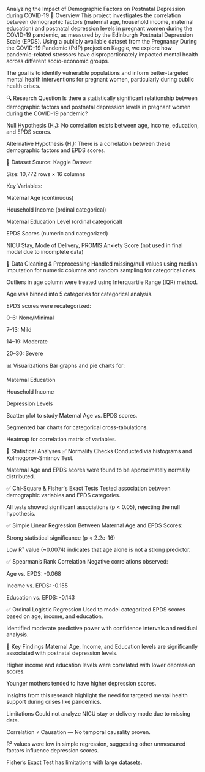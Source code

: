  Analyzing the Impact of Demographic Factors on Postnatal Depression during COVID-19
🧠 Overview
This project investigates the correlation between demographic factors (maternal age, household income, maternal education) and postnatal depression levels in pregnant women during the COVID-19 pandemic, as measured by the Edinburgh Postnatal Depression Scale (EPDS). Using a publicly available dataset from the Pregnancy During the COVID-19 Pandemic (PdP) project on Kaggle, we explore how pandemic-related stressors have disproportionately impacted mental health across different socio-economic groups.

The goal is to identify vulnerable populations and inform better-targeted mental health interventions for pregnant women, particularly during public health crises.

🔍 Research Question
Is there a statistically significant relationship between demographic factors and postnatal depression levels in pregnant women during the COVID-19 pandemic?

Null Hypothesis (H₀): No correlation exists between age, income, education, and EPDS scores.

Alternative Hypothesis (H₁): There is a correlation between these demographic factors and EPDS scores.

📂 Dataset
Source: Kaggle Dataset

Size: 10,772 rows × 16 columns

Key Variables:

Maternal Age (continuous)

Household Income (ordinal categorical)

Maternal Education Level (ordinal categorical)

EPDS Scores (numeric and categorized)

NICU Stay, Mode of Delivery, PROMIS Anxiety Score (not used in final model due to incomplete data)

🧹 Data Cleaning & Preprocessing
Handled missing/null values using median imputation for numeric columns and random sampling for categorical ones.

Outliers in age column were treated using Interquartile Range (IQR) method.

Age was binned into 5 categories for categorical analysis.

EPDS scores were recategorized:

0–6: None/Minimal

7–13: Mild

14–19: Moderate

20–30: Severe

📊 Visualizations
Bar graphs and pie charts for:

Maternal Education

Household Income

Depression Levels

Scatter plot to study Maternal Age vs. EPDS scores.

Segmented bar charts for categorical cross-tabulations.

Heatmap for correlation matrix of variables.

🧪 Statistical Analyses
✅ Normality Checks
Conducted via histograms and Kolmogorov-Smirnov Test.

Maternal Age and EPDS scores were found to be approximately normally distributed.

✅ Chi-Square & Fisher's Exact Tests
Tested association between demographic variables and EPDS categories.

All tests showed significant associations (p < 0.05), rejecting the null hypothesis.

✅ Simple Linear Regression
Between Maternal Age and EPDS Scores:

Strong statistical significance (p < 2.2e-16)

Low R² value (~0.0074) indicates that age alone is not a strong predictor.

✅ Spearman’s Rank Correlation
Negative correlations observed:

Age vs. EPDS: -0.068

Income vs. EPDS: -0.155

Education vs. EPDS: -0.143

✅ Ordinal Logistic Regression
Used to model categorized EPDS scores based on age, income, and education.

Identified moderate predictive power with confidence intervals and residual analysis.

🧠 Key Findings
Maternal Age, Income, and Education levels are significantly associated with postnatal depression levels.

Higher income and education levels were correlated with lower depression scores.

Younger mothers tended to have higher depression scores.

Insights from this research highlight the need for targeted mental health support during crises like pandemics.

Limitations
Could not analyze NICU stay or delivery mode due to missing data.

Correlation ≠ Causation — No temporal causality proven.

R² values were low in simple regression, suggesting other unmeasured factors influence depression scores.

Fisher’s Exact Test has limitations with large datasets.
